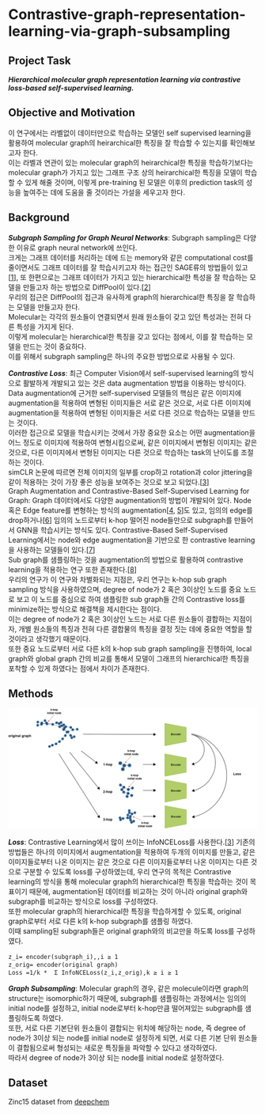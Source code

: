 # Contrastive-graph-representation-learning-via-graph-subsampling

## Project Task 
_**Hierarchical molecular graph representation learning via contrastive loss-based self-supervised learning.**_

## Objective and Motivation 
이 연구에서는 라벨없이 데이터만으로 학습하는 모델인 self supervised learning을 활용하여 molecular graph의 heirarchical한 특징을 잘 학습할 수 있는지를 확인해보고자 한다.  
이는 라벨과 연관이 있는 molecular graph의 heirarchical한 특징을 학습하기보다는 molecular graph가 가지고 있는 그래프 구조 상의 heirarchical한 특징을 모델이 학습할 수 있게 해줄 것이며, 이렇게 pre-training 된 모델은 이후의 prediction task의 성능을 높여주는 데에 도움을 줄 것이라는 가설을 세우고자 한다.  

## Background 
_**Subgraph Sampling for Graph Neural Networks**_: Subgraph sampling은 다양한 이유로 graph neural network에 쓰인다.  
크게는 그래프 데이터를 처리하는 데에 드는 memory와 같은 computational cost를 줄이면서도 그래프 데이터를 잘 학습시키고자 하는 접근인 SAGE류의 방법들이 있고[[1]], 또 한편으로는 그래프 데이터가 가지고 있는 hierarchical한 특성을 잘 학습하는 모델을 만들고자 하는 방법으로 DiffPool이 있다.[[2]]  
우리의 접근은 DiffPool의 접근과 유사하게 graph의 hierarchical한 특징을 잘 학습하는 모델을 만들고자 한다.  
Molecular는 각각의 원소들이 연결되면서 원래 원소들이 갖고 있던 특성과는 전혀 다른 특성을 가지게 된다.  
이렇게 molecular는 hierarchical한 특징을 갖고 있다는 점에서, 이를 잘 학습하는 모델을 만드는 것이 중요하다.  
이를 위해서 subgraph sampling은 하나의 주요한 방법으로로 사용될 수 있다.  
  
_**Contrastive Loss**_: 최근 Computer Vision에서 self-supervised learning의 방식으로 활발하게 개발되고 있는 것은 data augmentation 방법을 이용하는 방식이다.  
Data augmentation에 근거한 self-supervised 모델들의 핵심은 같은 이미지에 augmentation을 적용하여 변형된 이미지들은 서로 같은 것으로, 서로 다른 이미지에 augmentation을 적용하여 변형된 이미지들은 서로 다른 것으로 학습하는 모델을 만드는 것이다.  
이러한 접근으로 모델을 학습시키는 것에서 가장 중요한 요소는 어떤 augmentation을 어느 정도로 이미지에 적용하여 변형시킴으로써, 같은 이미지에서 변형된 이미지는 같은 것으로, 다른 이미지에서 변형된 이미지는 다른 것으로 학습하는 task의 난이도를 조절하는 것이다.  
simCLR 논문에 따르면 전체 이미지의 일부를 crop하고 rotation과 color jittering을 같이 적용하는 것이 가장 좋은 성능을 보여주는 것으로 보고 되었다.[[3]]   
Graph Augmentation and Contrastive-Based Self-Supervised Learning for Graph: Graph 데이터에서도 다양한 augmentation의 방법이 개발되어 있다. 
Node 혹은 Edge feature를 변형하는 방식의 augmentation[[4], [5]]도 있고, 임의의 edge를 drop하거나[[6]] 임의의 노드로부터 k-hop 떨어진 node들만으로 subgraph를 만들어서 GNN을 학습시키는 방식도 있다. 
Contrastive-Based Self-Supervised Learning에서는 node와 edge augmentation을 기반으로 한 contrastive learning을 사용하는 모델들이 있다.[[7]]  
Sub graph를 샘플링하는 것을 augmentation의 방법으로 활용하여 contrastive learning을 적용하는 연구 또한 존재한다.[[8]]  
우리의 연구가 이 연구와 차별화되는 지점은, 우리 연구는 k-hop sub graph sampling 방식을 사용하였으며, degree of node가 2 혹은 3이상인 노드를 중요 노드로 보고 이 노드를 중심으로 하여 샘플링한 sub graph들 간의 Contrastive loss를 minimize하는 방식으로 해결책을 제시한다는 점이다.  
이는 degree of node가 2 혹은 3이상인 노드는 서로 다른 원소들이 결합하는 지점이자, 개별 원소들의 특징과 전혀 다른 결합물의 특징을 결정 짓는 데에 중요한 역할을 할 것이라고 생각했기 때문이다.  
또한 중요 노드로부터 서로 다른 k의 k-hop sub graph sampling을 진행하여, local graph와 global graph 간의 비교를 통해서 모델이 그래프의 hierarchical한 특징을 포착할 수 있게 하였다는 점에서 차이가 존재한다.  

## Methods 
![alt text](./figures/model.png)
  
_**Loss**_: Contrastive Learning에서 많이 쓰이는 InfoNCELoss를 사용한다.[[3]]
기존의 방법들은 하나의 이미지에서 augmentation을 적용하여 두개의 이미지를 만들고, 같은 이미지들로부터 나온 이미지는 같은 것으로 다른 이미지들로부터 나온 이미지는 다른 것으로 구분할 수 있도록 loss를 구성하였는데, 우리 연구의 목적은 Contrastive learning의 방식을 통해 molecular graph의 hierarchical한 특징을 학습하는 것이 목표이기 때문에, augmentation된 데이터를 비교하는 것이 아니라 original graph와 subgraph를 비교하는 방식으로 loss를 구성하였다.  
또한 molecular graph의 hierarchical한 특징을 학습하게할 수 있도록, original graph로부터 서로 다른 k의 k-hop subgraph를 샘플링 하였다.  
이때 sampling된 subgraph들은 original graph와의 비교만을 하도록 loss를 구성하였다.  
```  
z_i= encoder(subgraph_i),,i ≥ 1 
z_orig= encoder(original graph) 
Loss =1/k *  Σ InfoNCELoss(z_i,z_orig),k ≥ i ≥ 1 
```

_**Graph Subsampling**_: Molecular graph의 경우, 같은 molecule이라면 graph의 structure는 isomorphic하기 때문에, subgraph를 샘플링하는 과정에서는 임의의 initial node를 설정하고, initial node로부터 k-hop만큼 떨어져있는 subgraph를 샘플링하도록 하였다.  
또한, 서로 다른 기본단위 원소들이 결합되는 위치에 해당하는 node, 즉 degree of node가 3이상 되는 node를 initial node로 설정하게 되면, 서로 다른 기본 단위 원소들이 결합됨으로써 형성되는 새로운 특징들을 파악할 수 있다고 생각하였다.  
따라서 degree of node가 3이상 되는 node를 initial node로 설정하였다. 


## Dataset 
Zinc15 dataset from [deepchem](https://deepchem.readthedocs.io/en/latest/api_reference/moleculenet.html?highlight=Zinc)
 
[1]: https://arxiv.org/abs/1810.00826
[2]: https://papers.nips.cc/paper/2018/hash/e77dbaf6759253c7c6d0efc5690369c7-Abstract.html
[3]: https://proceedings.mlr.press/v119/chen20j.html
[4]: https://bhooi.github.io/papers/nodeaug_kdd20.pdf
[5]: https://people.ece.umn.edu/users/ayasin/Publications.html
[6]: https://arxiv.org/abs/1907.10903
[7]: https://arxiv.org/abs/2103.00111
[8]: https://arxiv.org/pdf/2009.10273.pdf
